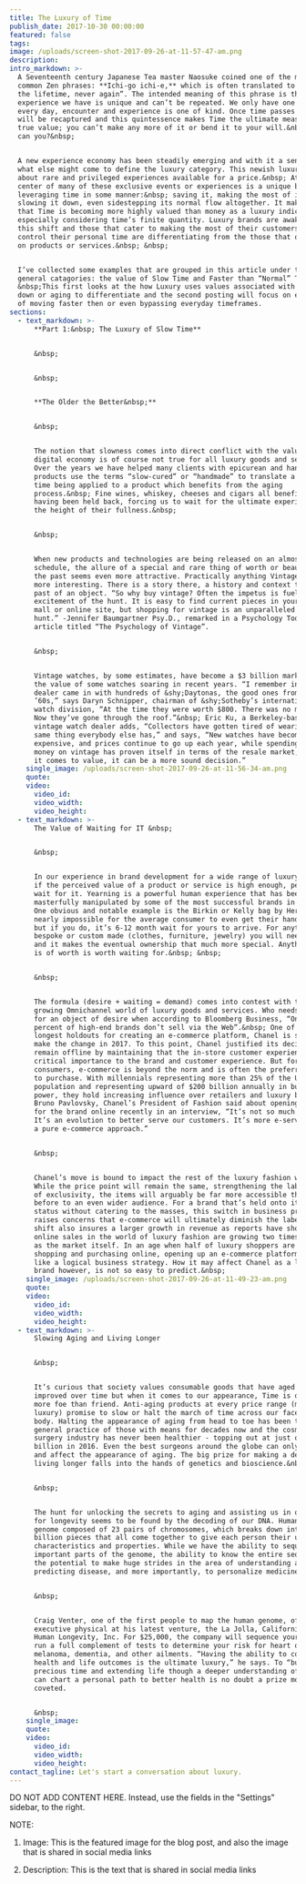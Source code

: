 ```yaml
---
title: The Luxury of Time
publish_date: 2017-10-30 00:00:00
featured: false
tags:
image: /uploads/screen-shot-2017-09-26-at-11-57-47-am.png
description:
intro_markdown: >-
  A Seventeenth century Japanese Tea master Naosuke coined one of the most
  common Zen phrases: **Ichi-go ichi-e,** which is often translated to “once in
  the lifetime, never again”. The intended meaning of this phrase is that every
  experience we have is unique and can’t be repeated. We only have one life and
  every day, encounter and experience is one of kind. Once time passes it never
  will be recaptured and this quintessence makes Time the ultimate measure of
  true value; you can’t make any more of it or bend it to your will.&nbsp; Or
  can you?&nbsp;


  A new experience economy has been steadily emerging and with it a sense of
  what else might come to define the luxury category. This newish luxury is all
  about rare and privileged experiences available for a price.&nbsp; At the
  center of many of these exclusive events or experiences is a unique benefit of
  leveraging time in some manner:&nbsp; saving it, making the most of it,
  slowing it down, even sidestepping its normal flow altogether. It makes sense
  that Time is becoming more highly valued than money as a luxury indicator,
  especially considering time’s finite quantity. Luxury brands are awakening to
  this shift and those that cater to making the most of their customers’ need to
  control their personal time are differentiating from the those that only focus
  on products or services.&nbsp; &nbsp;


  I’ve collected some examples that are grouped in this article under two
  general catagories: the value of Slow Time and Faster than “Normal” Time.
  &nbsp;This first looks at the how Luxury uses values associated with slowing
  down or aging to differentiate and the second posting will focus on examples
  of moving faster then or even bypassing everyday timeframes.
sections:
  - text_markdown: >-
      **Part 1:&nbsp; The Luxury of Slow Time**


      &nbsp;


      &nbsp;


      **The Older the Better&nbsp;**


      &nbsp;


      The notion that slowness comes into direct conflict with the values of our
      digital economy is of course not true for all luxury goods and services.
      Over the years we have helped many clients with epicurean and hand-crafted
      products use the terms “slow-cured” or “handmade” to translate a value of
      time being applied to a product which benefits from the aging
      process.&nbsp; Fine wines, whiskey, cheeses and cigars all benefit from
      having been held back, forcing us to wait for the ultimate experience at
      the height of their fullness.&nbsp;


      &nbsp;


      When new products and technologies are being released on an almost daily
      schedule, the allure of a special and rare thing of worth or beauty from
      the past seems even more attractive. Practically anything Vintage sounds
      more interesting. There is a story there, a history and context to the
      past of an object. “So why buy vintage? Often the impetus is fueled by the
      excitement of the hunt. It is easy to find current pieces in your local
      mall or online site, but shopping for vintage is an unparalleled treasure
      hunt.” -Jennifer Baumgartner Psy.D., remarked in a Psychology Today
      article titled “The Psychology of Vintage”.


      &nbsp;


      Vintage watches, by some estimates, have become a $3 billion market with
      the value of some watches soaring in recent years. “I remember in 1990 a
      dealer came in with hundreds of &shy;Daytonas, the good ones from the
      ’60s,” says Daryn Schnipper, chairman of &shy;Sotheby’s international
      watch division, “At the time they were worth $800. There was no market.
      Now they’ve gone through the roof.”&nbsp; Eric Ku, a Berkeley-based
      vintage watch dealer adds, “Collectors have gotten tired of wearing the
      same thing everybody else has,” and says, “New watches have become so
      expensive, and prices continue to go up each year, while spending the same
      money on vintage has proven itself in terms of the resale market, and when
      it comes to value, it can be a more sound decision.”
    single_image: /uploads/screen-shot-2017-09-26-at-11-56-34-am.png
    quote:
    video:
      video_id:
      video_width:
      video_height:
  - text_markdown: >-
      The Value of Waiting for IT &nbsp;


      &nbsp;


      In our experience in brand development for a wide range of luxury clients,
      if the perceived value of a product or service is high enough, people will
      wait for it. Yearning is a powerful human experience that has been
      masterfully manipulated by some of the most successful brands in history.
      One obvious and notable example is the Birkin or Kelly bag by Hermes - now
      nearly impossible for the average consumer to even get their hands on one,
      but if you do, it’s 6-12 month wait for yours to arrive. For anything
      bespoke or custom made (clothes, furniture, jewelry) you will need to wait
      and it makes the eventual ownership that much more special. Anything that
      is of worth is worth waiting for.&nbsp; &nbsp;


      &nbsp;


      The formula (desire + waiting = demand) comes into contest with the
      growing Omnichannel world of luxury goods and services. Who needs to wait
      for an object of desire when according to Bloomberg Business, “Only 40
      percent of high-end brands don’t sell via the Web”.&nbsp; One of the
      longest holdouts for creating an e-commerce platform, Chanel is set to
      make the change in 2017. To this point, Chanel justified its decision to
      remain offline by maintaining that the in-store customer experience is of
      critical importance to the brand and customer experience. But for many
      consumers, e-commerce is beyond the norm and is often the preferred path
      to purchase. With millennials representing more than 25% of the US
      population and representing upward of $200 billion annually in buying
      power, they hold increasing influence over retailers and luxury brands.
      Bruno Pavlovsky, Chanel’s President of Fashion said about opening up sales
      for the brand online recently in an interview, “It’s not so much a shift.
      It’s an evolution to better serve our customers. It’s more e-service than
      a pure e-commerce approach.”


      &nbsp;


      Chanel’s move is bound to impact the rest of the luxury fashion world.
      While the price point will remain the same, strengthening the label’s air
      of exclusivity, the items will arguably be far more accessible than ever
      before to an even wider audience. For a brand that’s held onto its luxury
      status without catering to the masses, this switch in business practice
      raises concerns that e-commerce will ultimately diminish the label. The
      shift also insures a larger growth in revenue as reports have shown that
      online sales in the world of luxury fashion are growing two times as fast
      as the market itself. In an age when half of luxury shoppers are already
      shopping and purchasing online, opening up an e-commerce platform seems
      like a logical business strategy. How it may affect Chanel as a luxury
      brand however, is not so easy to predict.&nbsp;
    single_image: /uploads/screen-shot-2017-09-26-at-11-49-23-am.png
    quote:
    video:
      video_id:
      video_width:
      video_height:
  - text_markdown: >-
      Slowing Aging and Living Longer


      &nbsp;


      It’s curious that society values consumable goods that have aged and
      improved over time but when it comes to our appearance, Time is definitely
      more foe than friend. Anti-aging products at every price range (mass to
      luxury) promise to slow or halt the march of time across our face and
      body. Halting the appearance of aging from head to toe has been the
      general practice of those with means for decades now and the cosmetic
      surgery industry has never been healthier - topping out at just over 8
      billion in 2016. Even the best surgeons around the globe can only alter
      and affect the appearance of aging. The big prize for making a dent in
      living longer falls into the hands of genetics and bioscience.&nbsp;


      &nbsp;


      The hunt for unlocking the secrets to aging and assisting us in our desire
      for longevity seems to be found by the decoding of our DNA. Human DNA is a
      genome composed of 23 pairs of chromosomes, which breaks down into six
      billion pieces that all come together to give each person their unique
      characteristics and properties. While we have the ability to sequence
      important parts of the genome, the ability to know the entire sequence has
      the potential to make huge strides in the area of understanding and
      predicting disease, and more importantly, to personalize medicine.


      &nbsp;


      Craig Venter, one of the first people to map the human genome, offers an
      executive physical at his latest venture, the La Jolla, California based
      Human Longevity, Inc. For $25,000, the company will sequence your DNA and
      run a full complement of tests to determine your risk for heart disease,
      melanoma, dementia, and other ailments. “Having the ability to control
      health and life outcomes is the ultimate luxury,” he says. To “buy” more
      precious time and extending life though a deeper understanding of how we
      can chart a personal path to better health is no doubt a prize most
      coveted.


      &nbsp;
    single_image:
    quote:
    video:
      video_id:
      video_width:
      video_height:
contact_tagline: Let's start a conversation about luxury.
---
```



DO NOT ADD CONTENT HERE. Instead, use the fields in the "Settings" sidebar, to the right.

NOTE:

1. Image: This is the featured image for the blog post, and also the image that is shared in social media links

2. Description: This is the text that is shared in social media links